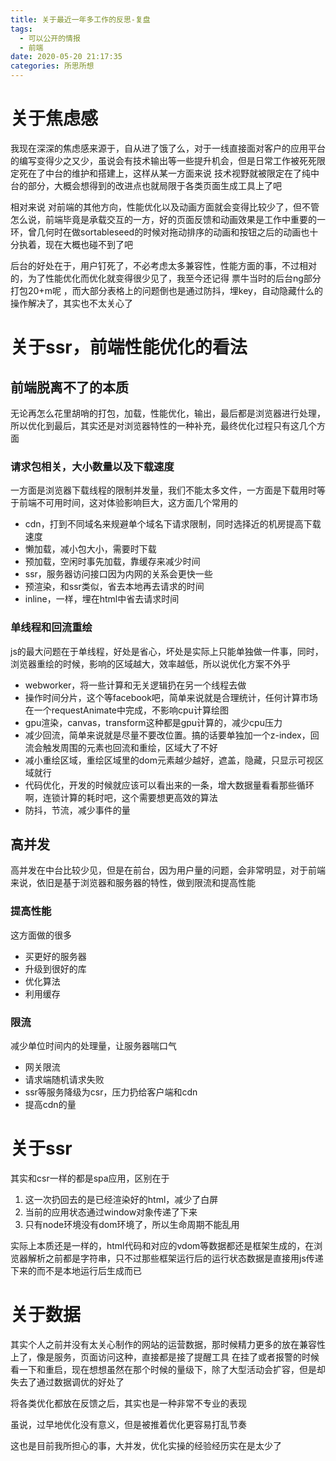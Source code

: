 ```yaml
---
title: 关于最近一年多工作的反思-复盘
tags:
  - 可以公开的情报
  - 前端
date: 2020-05-20 21:17:35
categories: 所思所想
---
```


# 关于焦虑感
我现在深深的焦虑感来源于，自从进了饿了么，对于一线直接面对客户的应用平台的编写变得少之又少，虽说会有技术输出等一些提升机会，但是日常工作被死死限定死在了中台的维护和搭建上，这样从某一方面来说 技术视野就被限定在了纯中台的部分，大概会想得到的改进点也就局限于各类页面生成工具上了吧

相对来说 对前端的其他方向，性能优化以及动画方面就会变得比较少了，但不管怎么说，前端毕竟是承载交互的一方，好的页面反馈和动画效果是工作中重要的一环，曾几何时在做sortableseed的时候对拖动排序的动画和按钮之后的动画也十分执着，现在大概也碰不到了吧

后台的好处在于，用户钉死了，不必考虑太多兼容性，性能方面的事，不过相对的，为了性能优化而优化就变得很少见了，我至今还记得 票牛当时的后台ng部分打包20+m呢 ，而大部分表格上的问题倒也是通过防抖，埋key，自动隐藏什么的操作解决了，其实也不太关心了

# 关于ssr，前端性能优化的看法
## 前端脱离不了的本质
无论再怎么花里胡哨的打包，加载，性能优化，输出，最后都是浏览器进行处理，所以优化到最后，其实还是对浏览器特性的一种补充，最终优化过程只有这几个方面
### 请求包相关，大小数量以及下载速度
一方面是浏览器下载线程的限制并发量，我们不能太多文件，一方面是下载用时等于前端不可用时间，这对体验影响巨大，这方面几个常用的
* cdn，打到不同域名来规避单个域名下请求限制，同时选择近的机房提高下载速度
* 懒加载，减小包大小，需要时下载
* 预加载，空闲时事先加载，靠缓存来减少时间
* ssr，服务器访问接口因为内网的关系会更快一些
* 预渲染，和ssr类似，省去本地再去请求的时间
* inline，一样，埋在html中省去请求时间

### 单线程和回流重绘
js的最大问题在于单线程，好处是省心，坏处是实际上只能单独做一件事，同时，浏览器重绘的时候，影响的区域越大，效率越低，所以说优化方案不外乎
* webworker，将一些计算和无关逻辑扔在另一个线程去做
* 操作时间分片，这个等facebook吧，简单来说就是合理统计，任何计算市场在一个requestAnimate中完成，不影响cpu计算绘图
* gpu渲染，canvas，transform这种都是gpu计算的，减少cpu压力
* 减少回流，简单来说就是尽量不要改位置。搞的话要单独加一个z-index，回流会触发周围的元素也回流和重绘，区域大了不好
* 减小重绘区域，重绘区域里的dom元素越少越好，遮盖，隐藏，只显示可视区域就行
* 代码优化，开发的时候就应该可以看出来的一条，增大数据量看看那些循环啊，连锁计算的耗时吧，这个需要想更高效的算法
* 防抖，节流，减少事件的量

## 高并发
高并发在中台比较少见，但是在前台，因为用户量的问题，会非常明显，对于前端来说，依旧是基于浏览器和服务器的特性，做到限流和提高性能

### 提高性能
这方面做的很多
* 买更好的服务器
* 升级到很好的库
* 优化算法
* 利用缓存

### 限流
减少单位时间内的处理量，让服务器喘口气
* 网关限流
* 请求端随机请求失败
* ssr等服务降级为csr，压力扔给客户端和cdn
* 提高cdn的量

# 关于ssr
其实和csr一样的都是spa应用，区别在于
1. 这一次扔回去的是已经渲染好的html，减少了白屏
2. 当前的应用状态通过window对象传递了下来
3. 只有node环境没有dom环境了，所以生命周期不能乱用

实际上本质还是一样的，html代码和对应的vdom等数据都还是框架生成的，在浏览器解析之前都是字符串，只不过那些框架运行后的运行状态数据是直接用js传递下来的而不是本地运行后生成而已

# 关于数据
其实个人之前并没有太关心制作的网站的运营数据，那时候精力更多的放在兼容性上了，像是服务，页面访问这种，直接都是接了提醒工具 在挂了或者报警的时候看一下和重启，现在想想虽然在那个时候的量级下，除了大型活动会扩容，但是却失去了通过数据调优的好处了

将各类优化都放在反馈之后，其实也是一种非常不专业的表现

虽说，过早地优化没有意义，但是被推着优化更容易打乱节奏

这也是目前我所担心的事，大并发，优化实操的经验经历实在是太少了